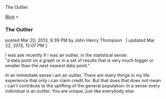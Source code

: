 The Outlier 

[Blog](../z-blog-1.html)‎ > ‎

### The Outlier

posted Mar 20, 2013, 9:39 PM by John Henry Thompson   \[ updated Mar 22, 2013, 12:07 PM \]

I was ask recently if i was an outlier, in the statistical sense:  
 "a data point on a graph or in a set of results that is very much bigger or smaller than the next nearest data point."  
  
In an immediate sense i am an outlier. There are many things in my life experience that only i can claim credit for. But that does that does not mean i can't contribute to the uplifting of the general population. In a sense every individual is an outlier. You are unique, just like everybody else.  
  

  


